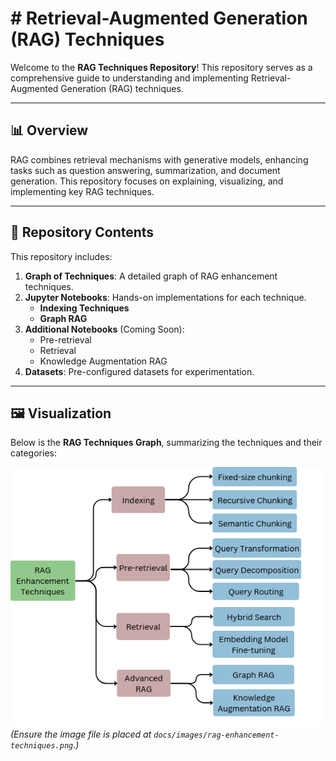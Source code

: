 # # Retrieval-Augmented Generation (RAG) Techniques

Welcome to the **RAG Techniques Repository**! This repository serves as a comprehensive guide to understanding and implementing Retrieval-Augmented Generation (RAG) techniques.

---

## 📊 Overview

RAG combines retrieval mechanisms with generative models, enhancing tasks such as question answering, summarization, and document generation. This repository focuses on explaining, visualizing, and implementing key RAG techniques.

---

## 📂 Repository Contents

This repository includes:

1. **Graph of Techniques**: A detailed graph of RAG enhancement techniques.
2. **Jupyter Notebooks**: Hands-on implementations for each technique.
   - **Indexing Techniques**
   - **Graph RAG**
3. **Additional Notebooks** (Coming Soon):
   - Pre-retrieval
   - Retrieval
   - Knowledge Augmentation RAG
4. **Datasets**: Pre-configured datasets for experimentation.

---

## 🖼️ Visualization

Below is the **RAG Techniques Graph**, summarizing the techniques and their categories:

![RAG Enhancement Techniques](images/rag.png)  
*(Ensure the image file is placed at `docs/images/rag-enhancement-techniques.png`.)*
